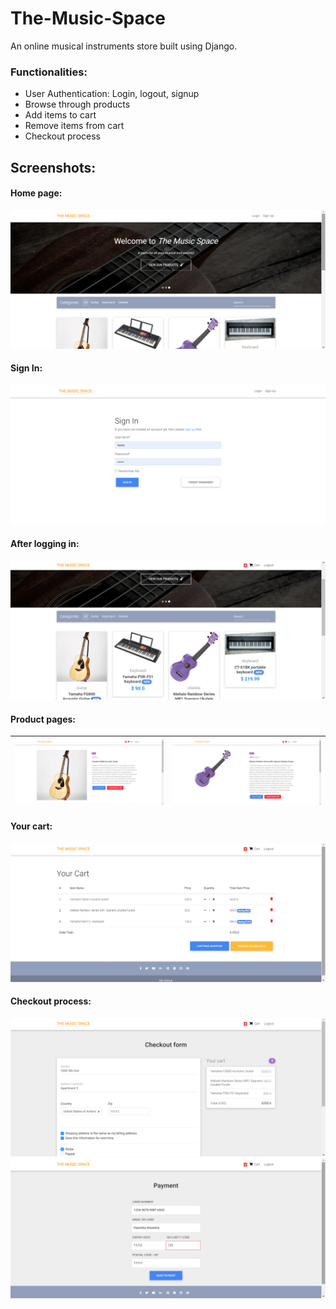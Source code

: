 # The-Music-Space

An online musical instruments store built using Django.

### Functionalities:
<ul>
  <li>User Authentication: Login, logout, signup</li>
  <li>Browse through products</li>
  <li>Add items to cart</li>
  <li>Remove items from cart</li>
  <li>Checkout process</li>
</ul>

## Screenshots:
#### Home page:
![home](https://github.com/haseefathi/The-Music-Space/blob/master/screenshots/home.png)

#### Sign In:
![signin](https://github.com/haseefathi/The-Music-Space/blob/master/screenshots/signin.png)

#### After logging in:
![after](https://github.com/haseefathi/The-Music-Space/blob/master/screenshots/loggedin.png)

#### Product pages:
| ![normal](https://github.com/haseefathi/The-Music-Space/blob/master/screenshots/productpage.png)  |  ![discount](https://github.com/haseefathi/The-Music-Space/blob/master/screenshots/discountproductpage.png) |
|---|---|

#### Your cart:
![cart](https://github.com/haseefathi/The-Music-Space/blob/master/screenshots/cart.png)

#### Checkout process:
![checkout](https://github.com/haseefathi/The-Music-Space/blob/master/screenshots/checkout.png)
![checkout](https://github.com/haseefathi/The-Music-Space/blob/master/screenshots/card.png)
